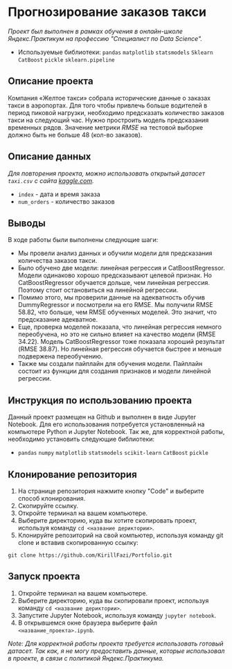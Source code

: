 # Прогнозирование заказов такси

*Проект был выполнен в рамках обучения в онлайн-школе Яндекс.Практикум на профессию "Специалист по Data Science".*
- Используемые библиотеки: `pandas` `matplotlib` `statsmodels` `Sklearn` `CatBoost` `pickle` `sklearn.pipeline`

## Описание проекта
Компания «Желтое такси» собрала исторические данные о заказах такси в аэропортах. 
Для того чтобы привлечь больше водителей в период пиковой нагрузки, необходимо предсказать количество заказов такси на следующий час. 
Нужно простроить модель предсказания временных рядов.
Значение метрики *RMSE* на тестовой выборке должно быть не больше 48 (кол-во заказов).

## Описание данных
*Для повторения проекта, можно использовать открытый датасет `taxi.csv` с сайта [kaggle.com](https://www.kaggle.com/c/yellowtaxi/data).*

- `index` - дата и время заказа
- `num_orders` - количество заказов

## Выводы

В ходе работы были выполнены следующие шаги:

- Мы провели анализ данных и обучили модели для предсказания количества заказов такси.
- Было обучено две модели: линейная регрессия и CatBoostRegressor. Модели одинаково хорошо предсказывают целевой признак. Но CatBoostRegressor обучается дольше, чем линейная регрессия. Поэтому стоит остановиться на линейной регрессии.
- Помимо этого, мы проверили данные на адекватность обучив DummyRegressor и посмотрели на его RMSE. Мы получили RMSE 58.82, что больше, чем RMSE обученных моделей. Это значит, что предсказание адекватное.
- Еще, проверка моделей показала, что линейная регрессия немного переобучена, но это не сильно влияет на качество модели (RMSE 34.22). Модель CatBoostRegressor тоже показала хороший результат (RMSE 38.87). Но линейная регрессия обучается быстрее и меньше подвержена переобучению.
- Также мы создали пайплайн для обучения модели. Пайплайн состоит из функции для создания признаков и модели линейной регрессии.

## Инструкция по использованию проекта
Данный проект размещен на Github и выполнен в виде Jupyter Notebook. Для его использования потребуется установленный на компьютере Python и Jupyter Notebook. Так же, для корректной работы, необходимо установить следующие библиотеки:
- `pandas` `numpy` `matplotlib` `statsmodels` `scikit-learn` `CatBoost` `pickle`

## Клонирование репозитория

1. На странице репозитория нажмите кнопку "Code" и выберите способ клонирования.
2. Скопируйте ссылку.
3. Откройте терминал на вашем компьютере.
4. Выберите директорию, куда вы хотите скопировать проект, используя команду `cd <название дериктории>`.
5. Клонируйте репозиторий на свой компьютер, используя команду git clone и вставив скопированную ссылку:
```
git clone https://github.com/KirillFazi/Portfolio.git
```

## Запуск проекта

1. Откройте терминал на вашем компьютере.
2. Выберите директорию, куда вы скопировали проект, используя команду `cd <название дериктории>`.
3. Запустите Jupyter Notebook, используя команду `jupyter notebook`.
4. В открывшемся окне браузера выберите файл `<название_проекта>.ipynb`.

*Note: Для корректной работы проекта требуется использовать готовый датасет. Так как, я не могу предоставить данные, которые использовал в проекте, в связи с политикой Яндекс.Практикума.*
